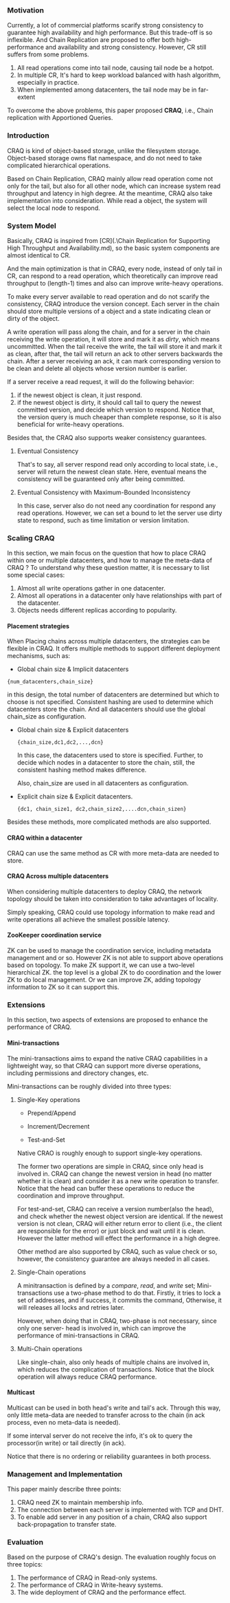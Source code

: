 ### Motivation

Currently, a lot of commercial platforms scarify strong consistency to guarantee high availability and high performance. But this trade-off is so inflexible.
And Chain Replication are proposed to offer  both high-performance and availability and strong consistency. However, CR still suffers from some problems.

1. All read operations come into tail node, causing tail node be a hotpot.
2. In multiple CR, It's hard to keep workload balanced with hash algorithm, especially in practice.
3. When implemented among datacenters, the tail node may be in far-extent 

To overcome the above problems, this paper proposed **CRAQ**, i.e., Chain replication with Apportioned Queries.

### Introduction

CRAQ is kind of object-based storage, unlike the filesystem storage. Object-based storage owns flat namespace, and do not need to take complicated hierarchical operations.

Based on Chain Replication, CRAQ mainly allow read operation come not only for the tail, but also for all other node, which can increase system read throughput and latency in high degree. At the meantime, CRAQ also take implementation into consideration. While read a object, the system will select the local node to respond.

### System Model

Basically, CRAQ is inspired from [CR](.\Chain Replication for Supporting High Throughput and Availability.md), so the basic system components are almost identical to CR.

And the main optimization is that in CRAQ, every node, instead of only tail in CR, can respond to a read operation, which theoretically can improve read throughput to (length-1) times and also can improve write-heavy operations.

To make every server available to read operation and do not scarify the consistency, CRAQ introduce the version concept. Each server in the chain should store multiple versions of a object and a state indicating clean or dirty of the object.

A write operation will pass along the chain, and for a server in the chain receiving the write operation, it will store and mark it as *dirty*, which means uncommitted. When the tail receive the write, the tail will store it and mark it as clean, after that, the tail will return an ack to other servers backwards the chain.
After a server receiving an ack, it can mark corresponding version to be clean and delete all objects whose version number is earlier.

If a server receive a read request, it will do the following behavior:

1. if the newest object is clean, it just respond.
2. if the newest object is dirty, it should call tail to query the newest committed version, and decide which version to respond.
   Notice that, the version query is much cheaper than complete response, so it is also beneficial for write-heavy operations.

Besides that, the CRAQ also supports weaker consistency guarantees.

1. Eventual Consistency   

   That's to say, all server respond read only according to local state, i.e., server will return the newest clean state. Here, eventual means the consistency will be guaranteed only after being committed.

2. Eventual Consistency with Maximum-Bounded Inconsistency  

   In this case, server also do not need any coordination for respond any read operations. However, we can set a bound to let the server use dirty state to respond, such as time limitation or version limitation. 

### Scaling CRAQ

In this section, we main focus on the question that how to place CRAQ within one or multiple datacenters, and how to manage the meta-data of CRAQ ?
To understand why these question matter, it is necessary to list some special cases:

1. Almost all write operations gather in one datacenter.
2. Almost all operations in a datacenter only have relationships with part of the datacenter.
3. Objects needs different replicas according to popularity.

#### Placement strategies

When Placing chains across multiple datacenters, the strategies can be flexible in CRAQ. It offers multiple methods to support different deployment mechanisms, such as:

-  Global chain size & Implicit datacenters

  `{num_datacenters,chain_size}`

  in this design, the total number of datacenters are determined but which to choose is not specified. Consistent hashing are used to determine which datacenters store the chain. And all datacenters should use the global chain_size as configuration.

- Global chain size & Explicit datacenters

  `{chain_size,dc1,dc2,...,dcn}`

  In this case, the datacenters used to store is specified. Further, to decide which nodes in a datacenter to store the chain, still, the consistent hashing method makes difference.

  Also, chain_size are used in all datacenters as configuration.

- Explicit chain size & Explicit datacenters.

  `{dc1, chain_size1, dc2,chain_size2,....dcn,chain_sizen}`

Besides these methods, more complicated methods are also supported.

#### CRAQ within a datacenter

CRAQ can use the same method as CR with more meta-data are needed to store.

#### CRAQ Across multiple datacenters

When considering multiple datacenters to deploy CRAQ, the network topology should be taken into consideration to take advantages of locality.

Simply speaking, CRAQ could use topology information to make read and write operations all achieve the smallest possible latency.

#### ZooKeeper coordination service

ZK can be used to manage the coordination service, including metadata management and or so. However ZK is not able to support above operations based on topology.
To make ZK support it, we can use a two-level hierarchical ZK. the top level is a global ZK to do coordination and the lower ZK to do local management. Or we can improve ZK, adding topology information to ZK so it can support this.

### Extensions

In this section, two aspects of extensions are proposed to enhance the performance of CRAQ.

#### Mini-transactions 

The mini-transactions aims to expand the native CRAQ capabilities in a lightweight way, so that CRAQ can support more diverse operations, including permissions and directory changes, etc.

Mini-transactions can be roughly divided into three types:

1. Single-Key operations

   - Prepend/Append
   - Increment/Decrement

   - Test-and-Set

   Native CRAO is roughly enough to support single-key operations.

   The former two operations are simple in CRAQ, since only head is involved in. CRAQ can change the newest version in head (no matter whether it is clean) and consider it as a new write operation to transfer. Notice that the head can buffer these operations to reduce the coordination and improve throughput. 

   For test-and-set, CRAQ can receive a version number(also the head), and check whether the newest object version are identical.
   If the newest version is not clean, CRAQ will either return error to client (i.e., the client are responsible for the error) or just block and wait until it is clean. However the latter method will effect the performance in a high degree.

   Other method are also supported by CRAQ, such as value check or so, however, the consistency guarantee are always needed in all cases.

2. Single-Chain operations

   A minitransaction is defined by a *compare*, *read*, and *write* set; Mini-transactions use a two-phase method to do that. Firstly, it tries to lock a set of addresses, and if success, it commits the command, Otherwise, it will releases all locks and retries later.

   However, when doing that in CRAQ, two-phase is not necessary, since only one server- head is involved in, which can improve the performance of mini-transactions in CRAQ.

3. Multi-Chain operations

   Like single-chain, also only heads of multiple chains are involved in, which reduces the complication of transactions. Notice that the block operation will always reduce CRAQ performance.

#### Multicast

Multicast can be used in both head's write and tail's ack. Through this way, only little meta-data are needed to transfer across to the chain (in ack process, even no meta-data is needed).

If some interval server do not receive the info, it's ok to query the processor(in write) or tail directly (in ack).

Notice that there is no ordering or reliability guarantees in both process. 

### Management and Implementation

This paper mainly describe three points:

1. CRAQ need ZK to maintain membership info.
2. The connection between each server is implemented with TCP and DHT.
3. To enable add server in any position of a chain, CRAQ also support back-propagation to transfer state.

### Evaluation

Based on the purpose of CRAQ's design. The evaluation roughly focus on three topics:

1. The performance of CRAQ in Read-only systems.
2. The performance of CRAQ in Write-heavy systems.
3. The wide deployment of CRAQ and the performance effect.
